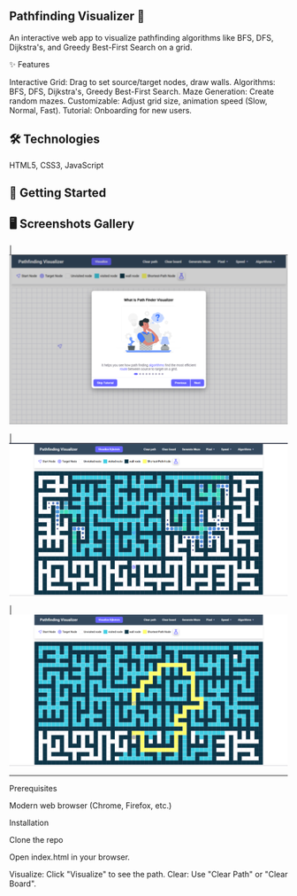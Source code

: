 ## Pathfinding Visualizer 🚀

An interactive web app to visualize pathfinding algorithms like BFS, DFS, Dijkstra's, and Greedy Best-First Search on a grid.

✨ Features

Interactive Grid: Drag to set source/target nodes, draw walls.
Algorithms: BFS, DFS, Dijkstra's, Greedy Best-First Search.
Maze Generation: Create random mazes.
Customizable: Adjust grid size, animation speed (Slow, Normal, Fast).
Tutorial: Onboarding for new users.

## 🛠️ Technologies

HTML5, CSS3, JavaScript

## 🚀 Getting Started

## 🖥️ Screenshots Gallery

| ![[Tutorial Mode]](/assets/screenshot1.png)

| ![[Dijkstra's Algorithm in Process]](/assets/image2.png)

| ![[Dijkstra's Algorithm Completed]](/assets/image3.png)

---

Prerequisites

Modern web browser (Chrome, Firefox, etc.)

Installation

Clone the repo

Open index.html in your browser.

Visualize: Click "Visualize" to see the path.
Clear: Use "Clear Path" or "Clear Board".
